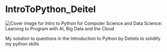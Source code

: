 

# IntroToPython_Deitel
![Cover image for Intro to Python for Computer Science and Data Science: 
    Learning to Program with AI, Big Data and the Cloud](https://deitel.com/wp-content/uploads/2020/01/intro-to-python-for-computer-science-and-data-science.jpg)


 My solution to questions in the Introduction to Python by Deitels to solidify my python skills
